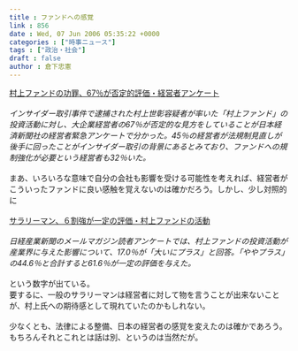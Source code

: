 ```yaml
---
title : ファンドへの感覚
link : 856
date : Wed, 07 Jun 2006 05:35:22 +0000
categories : ["時事ニュース"]
tags : ["政治・社会"]
draft : false
author : 倉下忠憲
---
```


<A HREF="http://www.nikkei.co.jp/news/sangyo/20060607AT1D0606K06062006.html" TARGET="_blank">村上ファンドの功罪、67％が否定的評価・経営者アンケート</A><BR><BR><I>インサイダー取引事件で逮捕された村上世彰容疑者が率いた「村上ファンド」の投資活動に対し、大企業経営者の67％が否定的な見方をしていることが日本経済新聞社の経営者緊急アンケートで分かった。45％の経営者が法規制見直しが後手に回ったことがインサイダー取引の背景にあるとみており、ファンドへの規制強化が必要という経営者も32％いた。</I><BR><BR>まあ、いろいろな意味で自分の会社も影響を受ける可能性を考えれば、経営者がこういったファンドに良い感触を覚えないのは確かだろう。しかし、少し対照的に<BR><BR><A HREF="http://www.nikkei.co.jp/news/sangyo/20060607AT1D0607P06062006.html" TARGET="_blank">サラリーマン、６割強が一定の評価・村上ファンドの活動</A><BR><BR><I>日経産業新聞のメールマガジン読者アンケートでは、村上ファンドの投資活動が産業界に与えた影響について、17.0％が「大いにプラス」と回答。「ややプラス」の44.6％と合計すると61.6％が一定の評価を与えた。</I><BR><BR>という数字が出ている。<BR>要するに、一般のサラリーマンは経営者に対して物を言うことが出来ないことが、村上氏への期待感として現れていたのかもしれない。<BR><BR>少なくとも、法律による整備、日本の経営者の感覚を変えたのは確かであろう。もちろんそれとこれとは話は別、というのは当然だが。<br><br>
